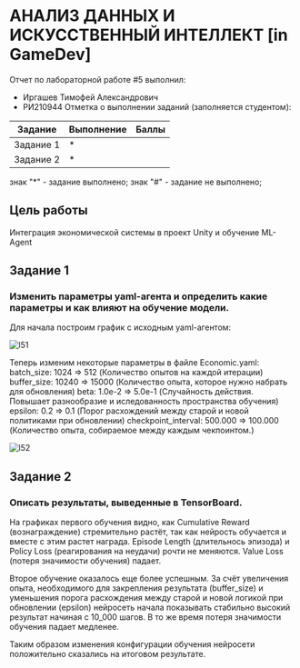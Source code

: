# АНАЛИЗ ДАННЫХ И ИСКУССТВЕННЫЙ ИНТЕЛЛЕКТ [in GameDev]
Отчет по лабораторной работе #5 выполнил:
- Иргашев Тимофей Александрович
- РИ210944
Отметка о выполнении заданий (заполняется студентом):

| Задание | Выполнение | Баллы |
| ------ | ------ | ------ |
| Задание 1 | * |  |
| Задание 2 | * |  |

знак "*" - задание выполнено; знак "#" - задание не выполнено;

## Цель работы
Интеграция экономической системы в проект Unity и обучение ML-Agent

## Задание 1
### Изменить параметры yaml-агента и определить какие параметры и как влияют на обучение модели.
Для начала построим график с исходным yaml-агентом:

![l51](https://user-images.githubusercontent.com/103359810/209189462-3495c1d0-dc03-41c6-9090-d1ed2380fe13.PNG)

Теперь изменим некоторые параметры в файле Economic.yaml:
batch_size: 1024 => 512 (Количество опытов на каждой итерации)
buffer_size: 10240 => 15000 (Количество опыта, которое нужно набрать для обновления)
beta: 1.0e-2 => 5.0e-1 (Случайность действия. Повышает разнообразие и иследованность пространства обучения)
epsilon: 0.2 => 0.1 (Порог расхождений между старой и новой политиками при обновлении)
checkpoint_interval: 500.000 => 100.000 (Количество опыта, собираемое между каждым чекпоинтом.)

![l52](https://user-images.githubusercontent.com/103359810/209220481-146afae5-a509-4634-881b-b98225d3dd4a.PNG)

## Задание 2
### Описать результаты, выведенные в TensorBoard.
На графиках первого обучения видно, как Cumulative Reward (вознаграждение) стремительно растёт, так как нейрость обучается и вместе с этим растет награда. Episode Length (длительнось эпизода) и Policy Loss (реагирования на неудачи) рочти не меняются. Value Loss (потеря значимости обучения) падает. 

Второе обучение оказалось еще более успешным. За счёт увеличения опыта, необходимого для закрепления результата (buffer_size) и уменьшения порога расхождения между старой и новой логикой при обновлении (epsilon) нейросеть начала показывать стабильно высокий результат начиная с 10_000 шагов. В то же время потеря значимости обучения падает медленее.

Таким образом изменения конфигурации обучения нейросети положительно сказались на итоговом результате.



